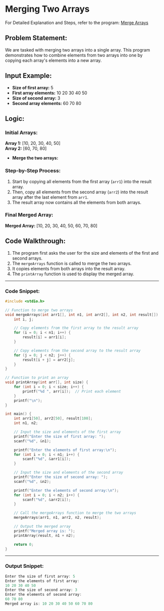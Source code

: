 # Merging Two Arrays

For Detailed Explanation and Steps, refer to the program: [Merge Arrays](./merge2arrays.c)

## Problem Statement:
We are tasked with merging two arrays into a single array. This program demonstrates how to combine elements from two arrays into one by copying each array's elements into a new array.

## Input Example:
- **Size of first array:** 5
- **First array elements:** 10 20 30 40 50
- **Size of second array:** 3
- **Second array elements:** 60 70 80

## Logic:

### Initial Arrays:
**Array 1:** [10, 20, 30, 40, 50]  
**Array 2:** [60, 70, 80]

- **Merge the two arrays:**

### Step-by-Step Process:
1. Start by copying all elements from the first array (`arr1`) into the result array.
2. Then, copy all elements from the second array (`arr2`) into the result array after the last element from `arr1`.
3. The result array now contains all the elements from both arrays.

### Final Merged Array:
**Merged Array:** [10, 20, 30, 40, 50, 60, 70, 80]

## Code Walkthrough:

1. The program first asks the user for the size and elements of the first and second arrays.
2. The `mergeArrays` function is called to merge the two arrays.
3. It copies elements from both arrays into the result array.
4. The `printArray` function is used to display the merged array.

---

### Code Snippet:

```c
#include <stdio.h>

// Function to merge two arrays
void mergeArrays(int arr1[], int n1, int arr2[], int n2, int result[]) {
    int i, j;

    // Copy elements from the first array to the result array
    for (i = 0; i < n1; i++) {
        result[i] = arr1[i];
    }

    // Copy elements from the second array to the result array
    for (j = 0; j < n2; j++) {
        result[i + j] = arr2[j];
    }
}

// Function to print an array
void printArray(int arr[], int size) {
    for (int i = 0; i < size; i++) {
        printf("%d ", arr[i]);  // Print each element
    }
    printf("\n");
}

int main() {
    int arr1[50], arr2[50], result[100];
    int n1, n2;

    // Input the size and elements of the first array
    printf("Enter the size of first array: ");
    scanf("%d", &n1);

    printf("Enter the elements of first array:\n");
    for (int i = 0; i < n1; i++) {
        scanf("%d", &arr1[i]);
    }

    // Input the size and elements of the second array
    printf("Enter the size of second array: ");
    scanf("%d", &n2);

    printf("Enter the elements of second array:\n");
    for (int i = 0; i < n2; i++) {
        scanf("%d", &arr2[i]);
    }

    // Call the mergeArrays function to merge the two arrays
    mergeArrays(arr1, n1, arr2, n2, result);

    // Output the merged array
    printf("Merged array is: ");
    printArray(result, n1 + n2);

    return 0;
}
```

---

### Output Snippet:

```c
Enter the size of first array: 5
Enter the elements of first array:
10 20 30 40 50
Enter the size of second array: 3
Enter the elements of second array:
60 70 80
Merged array is: 10 20 30 40 50 60 70 80
```
